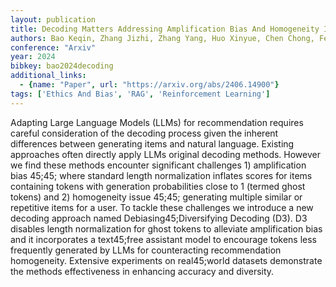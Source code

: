 ```yaml
---
layout: publication
title: Decoding Matters Addressing Amplification Bias And Homogeneity Issue For Llm45;based Recommendation
authors: Bao Keqin, Zhang Jizhi, Zhang Yang, Huo Xinyue, Chen Chong, Feng Fuli
conference: "Arxiv"
year: 2024
bibkey: bao2024decoding
additional_links:
  - {name: "Paper", url: "https://arxiv.org/abs/2406.14900"}
tags: ['Ethics And Bias', 'RAG', 'Reinforcement Learning']
---
```

Adapting Large Language Models (LLMs) for recommendation requires careful consideration of the decoding process given the inherent differences between generating items and natural language. Existing approaches often directly apply LLMs original decoding methods. However we find these methods encounter significant challenges 1) amplification bias 45;45; where standard length normalization inflates scores for items containing tokens with generation probabilities close to 1 (termed ghost tokens) and 2) homogeneity issue 45;45; generating multiple similar or repetitive items for a user. To tackle these challenges we introduce a new decoding approach named Debiasing45;Diversifying Decoding (D3). D3 disables length normalization for ghost tokens to alleviate amplification bias and it incorporates a text45;free assistant model to encourage tokens less frequently generated by LLMs for counteracting recommendation homogeneity. Extensive experiments on real45;world datasets demonstrate the methods effectiveness in enhancing accuracy and diversity.
